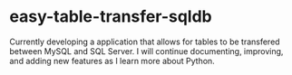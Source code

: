 # easy-table-transfer-sqldb

Currently developing a application that allows for tables to be transfered between MySQL and SQL Server.  I will continue documenting, improving, and adding new features as I learn more about Python.
